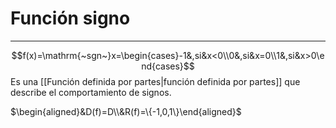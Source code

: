 # Función signo
***
$$f(x)=\mathrm{~sgn~}x=\begin{cases}-1&,si&x<0\\0&,si&x=0\\1&,si&x>0\end{cases}$$
Es una [[Función definida por partes|función definida por partes]] que describe el comportamiento de signos.

$\begin{aligned}&D(f)=D\\&R(f)=\{-1,0,1\}\end{aligned}$
